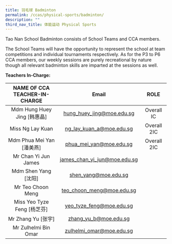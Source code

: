 ```yaml
---
title: 羽毛球 Badminton
permalink: /ccas/physical-sports/badminton/
description: ""
third_nav_title: 体能运动 Physical Sports
---
```

Tao Nan School Badminton consists of School Teams and CCA members.

The School Teams will have the opportunity to represent the school at team competitions and individual tournaments respectively. As for the P3 to P6 CCA members, our weekly sessions are purely recreational by nature though all relevant badminton skills are imparted at the sessions as well.

**Teachers In-Charge:**

| NAME OF CCA<br>TEACHER-IN-CHARGE |             Email            |     ROLE     |
|:--------------------------------:|:----------------------------:|:------------:|
|    Mdm Hung Huey Jing [韩惠晶]   |   hung_huey_jing@moe.edu.sg  |  Overall IC  |
|         Miss Ng Lay Kuan         |   ng_lay_kuan_a@moe.edu.sg   | Overall 2IC  |
|     Mdm Phua Mei Yan [潘美燕]    |    phua_mei_yan@moe.edu.sg   |  Overall 2IC |
|       Mr Chan Yi Jun James       | james_chan_yi_jun@moe.edu.sg |              |
|     Mdm Shen Yang [沈阳]    |    shen_yang@moe.edu.sg   |   |
|         Mr Teo Choon Meng        |   teo_choon_meng@moe.edu.sg  |              |
|    Miss Yeo Tyze Feng [杨芝芬]   |   yeo_tyze_feng@moe.edu.sg   |              |
|        Mr Zhang Yu [张宇]        |     zhang_yu_b@moe.edu.sg    |              |
|       Mr Zulhelmi Bin Omar       |   zulhelmi_omar@moe.edu.sg   |              |